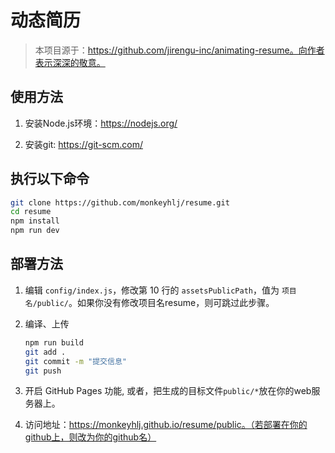 # 动态简历

> 本项目源于：https://github.com/jirengu-inc/animating-resume。向作者表示深深的敬意。

## 使用方法

1. 安装Node.js环境：https://nodejs.org/

2. 安装git: https://git-scm.com/

## 执行以下命令

``` bash
git clone https://github.com/monkeyhlj/resume.git
cd resume
npm install
npm run dev
```

## 部署方法


1. 编辑 `config/index.js`，修改第 10 行的 `assetsPublicPath`，值为 `项目名/public/`。如果你没有修改项目名resume，则可跳过此步骤。

2. 编译、上传
    ``` bash
    npm run build
    git add .
    git commit -m "提交信息"
    git push
    ```

3. 开启 GitHub Pages 功能, 或者，把生成的目标文件```public/*```放在你的web服务器上。

4. 访问地址：https://monkeyhlj.github.io/resume/public。（若部署在你的github上，则改为你的github名）

